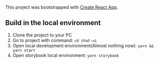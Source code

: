This project was bootstrapped with [Create React App](https://github.com/facebook/create-react-app).

## Build in the local environment
1. Clone the project to your PC
2. Go to project with command: `cd chat-ui`
3. Open local development environment(Almost nothing now): `yarn && yarn start`
4. Open storybook local environment: `yarn storybook`
